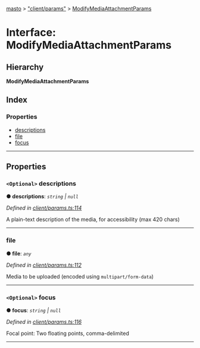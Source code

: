 [masto](../README.md) > ["client/params"](../modules/_client_params_.md) > [ModifyMediaAttachmentParams](../interfaces/_client_params_.modifymediaattachmentparams.md)

# Interface: ModifyMediaAttachmentParams

## Hierarchy

**ModifyMediaAttachmentParams**

## Index

### Properties

* [descriptions](_client_params_.modifymediaattachmentparams.md#descriptions)
* [file](_client_params_.modifymediaattachmentparams.md#file)
* [focus](_client_params_.modifymediaattachmentparams.md#focus)

---

## Properties

<a id="descriptions"></a>

### `<Optional>` descriptions

**● descriptions**: *`string` \| `null`*

*Defined in [client/params.ts:114](https://github.com/lagunehq/core/blob/84abcd4/src/client/params.ts#L114)*

A plain-text description of the media, for accessibility (max 420 chars)

___
<a id="file"></a>

###  file

**● file**: *`any`*

*Defined in [client/params.ts:112](https://github.com/lagunehq/core/blob/84abcd4/src/client/params.ts#L112)*

Media to be uploaded (encoded using `multipart/form-data`)

___
<a id="focus"></a>

### `<Optional>` focus

**● focus**: *`string` \| `null`*

*Defined in [client/params.ts:116](https://github.com/lagunehq/core/blob/84abcd4/src/client/params.ts#L116)*

Focal point: Two floating points, comma-delimited

___

